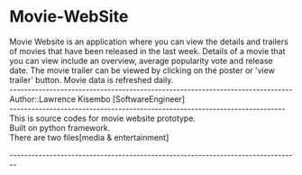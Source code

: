 # Movie-WebSite</br>
Movie Website is an application where you can view the details and trailers of movies that have been released in the last week. Details of a movie that you can view include an overview, average popularity vote and release date. The movie trailer can be viewed by clicking on the poster or 'view trailer' button. Movie data is refreshed daily.</br>
------------------------------------------------------------------------------</br>
Author::Lawrence Kisembo [SoftwareEngineer]</br>
----------------------------------------------------------------------------</br>
This is source codes for movie website prototype.</br>Built on python framework.</br>
There are two files[media & entertainment]</br>

--------------------------------------------------------------------------------</br>
